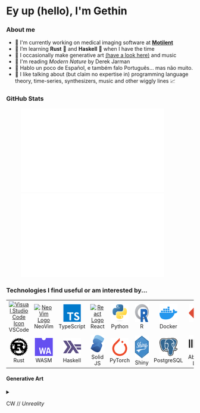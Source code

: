 # Ey up (hello), I'm Gethin

### About me

- 🏢&nbsp;I'm currently working on medical imaging software at **[Motilent]**
- 🐣&nbsp;I’m learning **Rust** 🦀 and **Haskell** 💜 when I have the time
- 🎨&nbsp;I occasionally make generative art [(have a look here)](#generative-art) and music
- 📖&nbsp;I'm reading _Modern Nature_ by Derek Jarman
- 🦜&nbsp;Hablo un poco de Español, e também falo Português... mas não muito.
- 💬&nbsp;I like talking about (but claim no expertise in) programming language theory, time-series, synthesizers, music and other wiggly lines 📈

### GitHub Stats

<figure>
    <div>
        <img height=auto width="384" alt="Top Langs" src="https://raw.githubusercontent.com/grddavies/github-stats-transparent/output/generated/languages.svg"></img>
        <img width="384" height=auto src="https://raw.githubusercontent.com/grddavies/github-stats-transparent/output/generated/overview.svg" alt="grddavies' github stats"></img>
    </div>
</figure>

### Technologies I find useful or am interested by...

<table>
  <tr>
    <td align="center" width="96">
      <a href="#tech-1">
        <img src="https://upload.wikimedia.org/wikipedia/commons/9/9a/Visual_Studio_Code_1.35_icon.svg" width="48" height="48" alt="Visual Studio Code Icon" />
      </a>
      <br>VSCode
    </td>
    <td align="center" width="96">
      <a href="https://github.com/grddavies/dotfiles/tree/main/home/dot_config/nvim">
        <img src="https://upload.wikimedia.org/wikipedia/commons/3/3a/Neovim-mark.svg" width="48" height="48" alt="NeoVim Logo" />
      </a>
      <br>NeoVim
    </td>
    <td align="center" width="96">
      <a href="https://github.com/grddavies/xo-solid">
        <img src="img/icons/typescript-original.svg" width="48" height="48" alt="TypeScript Logo" />
      </a>
      <br>TypeScript
    </td>
    <td align="center" width="96">
      <a href="#tech-2" >
        <img src="https://upload.wikimedia.org/wikipedia/commons/a/a7/React-icon.svg" width="48" height="48" alt="React Logo" />
      </a>
      <br>React
    </td>
    <td align="center" width="96">
      <a href="https://github.com/grddavies/c4zero">
        <img src="img/icons/python-original.svg" width="48" height="48" alt="Python Logo" />
      </a>
      <br>Python
    </td>
    <td align="center" width="96">
      <a href="https://github.com/grddavies/rtern">
        <img src="img/icons/r.svg" width="48" height="48" alt="R Logo" />
      </a>
      <br>&nbsp;&nbsp;R&nbsp;&nbsp;
    </td>  
    <td align="center" width="96"> 
      <a href="#tech-1" >
        <img src="img/icons/docker-mono.svg" width="48" height="48" alt="Docker Logo" />
      </a>
      <br>Docker
    </td>
    <td align="center" width="96">
      <a href="#tech-1">
        <img src="img/icons/git-icon.svg" width="48" height="48" alt="Git Logo" />
      </a>
      <br>Git
    </td>
  </tr>
  <tr>
    <td align="center"  width="96">
      <a href="https://github.com/grddavies/moji">
        <img src="img/icons/rust.svg" width="48" height="48" alt="Rust" />
      </a>
      <br>Rust
    </td>
    <td align="center"  width="96">
      <a href="#tech-2">
        <img src="img/icons/wasm-logo.svg" width="48" height="48" alt="WASM" />
      </a>
      <br>WASM
    </td>
    <td align="center"  width="96">
      <a href="https://github.com/grddavies/euler">
        <img src="img/icons/haskell.svg" width="48" height="48" alt="Haskell" />
      </a>
      <br>Haskell
    </td>
    <td align="center" width="96">
      <a href="https://github.com/grddavies/connect-4-solid" >
        <img src="img/icons/solidjs.svg" width="48" height="48" alt="Solid JS" />
      </a>
      <br>Solid JS
    </td>
    <td align="center" width="96">
      <a href="https://github.com/grddavies/c4zero">
        <img src="img/icons/pytorch.svg" width="48" height="48" alt="Pytorch Logo" />
      </a>
      <br>PyTorch
    </td>
    <td align="center" width="96">
      <a href="https://github.com/grddavies/shinycalculator">
        <img src="img/icons/rshiny.png" width="60" height="60" alt="Shiny" />
      </a>
      <br>Shiny
    </td>
    <td align="center" width="96">
      <a href="#tech-1" >
        <img src="img/icons/PostgreSQL_logo.3colors.svg" width="48" height="48" alt="PostgreSQL" />
      </a>
      <br>PostgreSQL
    </td>
    <td align="center"  width="96">
      <a href="https://www.instagram.com/reel/CYUSfDZq1Wt/">
        <img src="img/icons/abletonlive.svg" width="48" height="48" alt="Ableton Live" />
      </a>
      <br>Ableton Live
    </td>
  </tr>
</table>

#### Generative Art

<details>
  <summary>

CW // _Unreality_

  </summary>

<figure>
  <div>
    <img width="256" src="img/anim/citygan1.gif" alt="Animation of shifting cityscapes generated by StyleGAN (1/3)"></img>
    <img width="256" src="img/anim/citygan2.gif" alt="Animation of shifting cityscapes generated by StyleGAN (2/3)"></img>
    <img width="256" src="img/anim/citygan3.gif" alt="Animation of shifting cityscapes generated by StyleGAN (3/3)"></img>
    <p><b>Surreal cityscapes generated using styleGAN.</b></p>
    <p>Network trained on aerial photographs scraped from Flickr. Animations generated by circilar interpolation of the constant layer input weights, and through the latent space. For details see <a href="https://github.com/dvschultz/stylegan2-ada-pytorch/pull/10">here</a></p>
  </div>
</figure>

<figure>
  <div>
    <img width="256" src="img/anim/dwign.gif" alt="Animation of special effect ceramic glaze textures"></img>
    <p><b>Special effect glaze textures using styleGAN2</b></p>
    <p>Network trained on photographs of ceramic glazes (DWIGn dataset). Animations generated by circilar interpolation of the constant layer input weights, and through the latent space.</p>
  </div>
</figure>

<figure>
  <img width="256" src="img/anim/dwignXffhq1.gif" alt="Animation of faces blended with ceramic glaze textures (1/2)"></img>
  <img width="256" src="img/anim/dwignXffhq2.gif" alt="Animation of faces blended with ceramic glaze textures (2/2)"></img>
    <p><b>Blended networks</b></p>
    <p>Network produced by splicing layers from a network trained on the FFHQ (faces) dataset, and my own DWIGn (ceramic glazes) dataset. Low resolution layers are from the FFHQ network, retaining some facial features. Textures and colours are generated in higher resolution layers from the DWIGn dataset. Animations generated by circilar interpolation of the constant layer input weights, and through the latent space.</p>
</figure>

</details>

<!-- links -->

[motilent]: https://www.motilent.co.uk/ "Motilent Homepage"
[linkedin]: https://www.linkedin.com/in/grddavies "Gethin Davies LinkedIn"
